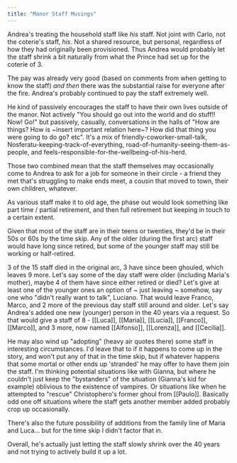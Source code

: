 ```yaml
---
title: "Manor Staff Musings"
---
```


Andrea's treating the household staff like _his_ staff. Not joint with Carlo, not the coterie's staff, _his_. Not a shared resource, but personal, regardless of how they had originally been provisioned. Thus Andrea would probably let the staff shrink a bit naturally from what the Prince had set up for the coterie of 3.

The pay was already very good (based on comments from when getting to know the staff) _and then_ there was the substantial raise for everyone after the fire. Andrea's probably continued to pay the staff extremely well.

He kind of passively encourages the staff to have their own lives outside of the manor. Not actively "You should go out into the world and do stuff!! Now! Go!" but passively, casually, conversations in the halls of "How are things? How is ~insert important relation here~? How did that thing you were going to do go? etc". It's a mix of friendly-coworker-small-talk, Nosferatu-keeping-track-of-everything, road-of-humanity-seeing-them-as-people, and feels-responsible-for-the-wellbeing-of-his-herd.

Those two combined mean that the staff themselves may occasionally come to Andrea to ask for a job for someone in their circle - a friend they met that's struggling to make ends meet, a cousin that moved to town, their own children, whatever.

As various staff make it to old age, the phase out would look something like part time / partial retirement, and then full retirement but keeping in touch to a certain extent.

Given that most of the staff are in their teens or twenties, they'd be in their 50s or 60s by the time skip. Any of the older (during the first arc) staff would have long since retired, but some of the younger staff may still be working or half-retired.

3 of the 15 staff died in the original arc, 3 have since been ghouled, which leaves 9 more. Let's say some of the day staff were older (including Maria's mother), maybe 4 of them have since either retired or died? Let's give at least one of the younger ones an option of ~ just leaving ~ somehow, say one who "didn't really want to talk", Luciano. That would leave Franco, Marco, and 2 more of the previous day staff still around and older. Let's say Andrea's added one new (younger) person in the 40 years via a request. So that would give a staff of 8 - [[Luca]], [[Maria]], [[Lucia]], [[Franco]], [[Marco]], and 3 more, now named [[Alfonso]], [[Lorenza]], and [[Cecilia]].


He may also wind up "adopting" (heavy air quotes there) some staff in interesting circumstances. I'd leave that to if it happens to come up in the story, and won't put any of that in the time skip, but if whatever happens that some mortal or other ends up 'stranded' he may offer to have them join the staff. I'm thinking potential situations like with Gianna, but where he couldn't just keep the "bystanders" of the situation (Gianna's kid for example) oblivious to the existence of vampires. Or situations like when he attempted to "rescue" Christophero's former ghoul from [[Paulo]]. Basically odd one off situations where the staff gets another member added probably crop up occasionally.

There's also the future possibility of additions from the family line of Maria and Luca... but for the time skip I didn't factor that in.

Overall, he's actually just letting the staff slowly shrink over the 40 years and not trying to actively build it up a lot.
